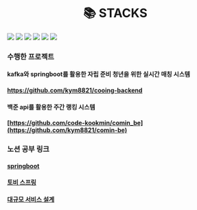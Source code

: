 <div align=center><h1>📚 STACKS</h1></div>
<div>
  <img src="https://img.shields.io/badge/springboot-6DB33F?style=for-the-badge&logo=springboot&logoColor=white"> 
  <img src="https://img.shields.io/badge/java-007396?style=for-the-badge&logo=java&logoColor=white"> 
  <img src="https://img.shields.io/badge/kotlin-7F52B1?style=for-the-badge&logo=kotlin&logoColor=white"> 
  <img src="https://img.shields.io/badge/django-green?style=for-the-badge&logo=django&logoColor=white"> 
  <img src="https://img.shields.io/badge/express-000000?style=for-the-badge&logo=express&logoColor=white"> <img src="https://img.shields.io/badge/docker-2496ED?style=for-the-badge&logo=docker&logoColor=white">
</div>

### 수행한 프로젝트
#### kafka와 springboot를 활용한 자립 준비 청년을 위한 실시간 매칭 시스템
#### https://github.com/kym8821/cooing-backend
#### 백준 api를 활용한 주간 랭킹 시스템
#### [https://github.com/code-kookmin/comin_be](https://github.com/kym8821/comin-be)

### 노션 공부 링크
#### [springboot](https://astonishing-mice-7fa.notion.site/Spring-Boot-dc2bd5e06f234ee4af49986855e85723?pvs=74)
#### [토비 스프링](https://astonishing-mice-7fa.notion.site/2f71d61fe8ee4d1db56ef2790eebec8d?pvs=4)
#### [대규모 서비스 설계](https://astonishing-mice-7fa.notion.site/6a27903952e641be8f53186620279c91)
